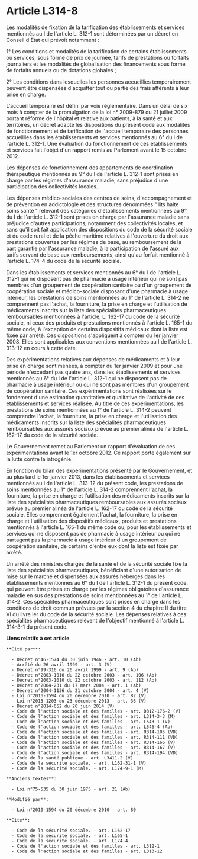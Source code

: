 # Article L314-8

Les modalités de fixation de la tarification des établissements et services mentionnés au I de l'article L. 312-1 sont
déterminées par un décret en Conseil d'Etat qui prévoit notamment : 

1° Les conditions et modalités de la tarification de certains établissements ou services, sous forme de prix de journée,
tarifs de prestations ou forfaits journaliers et les modalités de globalisation des financements sous forme de forfaits
annuels ou de dotations globales ; 

2° Les conditions dans lesquelles les personnes accueillies temporairement peuvent être dispensées d'acquitter tout ou partie
des frais afférents à leur prise en charge. 

L'accueil temporaire est défini par voie réglementaire. Dans un délai de six mois à compter de la promulgation de la loi n°
2009-879 du 21 juillet 2009 portant réforme de l'hôpital et relative aux patients, à la santé et aux territoires, un décret
adapte les dispositions du présent code aux modalités de fonctionnement et de tarification de l'accueil temporaire des
personnes accueillies dans les établissements et services mentionnés au 6° du I de l'article L. 312-1. Une évaluation du
fonctionnement de ces établissements et services fait l'objet d'un rapport remis au Parlement avant le 15 octobre 2012. 

Les dépenses de fonctionnement des appartements de coordination thérapeutique mentionnés au 9° du I de l'article L. 312-1
sont prises en charge par les régimes d'assurance maladie, sans préjudice d'une participation des collectivités locales. 

Les dépenses médico-sociales des centres de soins, d'accompagnement et de prévention en addictologie et des structures
dénommées " lits halte soins santé " relevant des catégories d'établissements mentionnées au 9° du I de l'article L. 312-1
sont prises en charge par l'assurance maladie sans préjudice d'autres participations, notamment des collectivités locales, et
sans qu'il soit fait application des dispositions du code de la sécurité sociale et du code rural et de la pêche maritime
relatives à l'ouverture du droit aux prestations couvertes par les régimes de base, au remboursement de la part garantie par
l'assurance maladie, à la participation de l'assuré aux tarifs servant de base aux remboursements, ainsi qu'au forfait
mentionné à l'article L. 174-4 du code de la sécurité sociale. 

Dans les établissements et services mentionnés au 6° du I de l'article L. 312-1 qui ne disposent pas de pharmacie à usage
intérieur qui ne sont pas membres d'un groupement de coopération sanitaire ou d'un groupement de coopération sociale et
médico-sociale disposant d'une pharmacie à usage intérieur, les prestations de soins mentionnées au 1° de l'article L. 314-2
ne comprennent pas l'achat, la fourniture, la prise en charge et l'utilisation de médicaments inscrits sur la liste des
spécialités pharmaceutiques remboursables mentionnées à l'article, L. 162-17 du code de la sécurité sociale, ni ceux des
produits et prestations mentionnés à l'article L. 165-1 du même code, à l'exception de certains dispositifs médicaux dont la
liste est fixée par arrêté. Ces dispositions s'appliquent à compter du 1er janvier 2008. Elles sont applicables aux
conventions mentionnées au I de l'article L. 313-12 en cours à cette date. 

Des expérimentations relatives aux dépenses de médicaments et à leur prise en charge sont menées, à compter du 1er janvier
2009 et pour une période n'excédant pas quatre ans, dans les établissements et services mentionnés au 6° du I de l'article L.
312-1 qui ne disposent pas de pharmacie à usage intérieur ou qui ne sont pas membres d'un groupement de coopération
sanitaire. Ces expérimentations sont réalisées sur le fondement d'une estimation quantitative et qualitative de l'activité de
ces établissements et services réalisée. Au titre de ces expérimentations, les prestations de soins mentionnées au 1° de
l'article L. 314-2 peuvent comprendre l'achat, la fourniture, la prise en charge et l'utilisation des médicaments inscrits
sur la liste des spécialités pharmaceutiques remboursables aux assurés sociaux prévue au premier alinéa de l'article L.
162-17 du code de la sécurité sociale. 

Le Gouvernement remet au Parlement un rapport d'évaluation de ces expérimentations avant le 1er octobre 2012. Ce rapport
porte également sur la lutte contre la iatrogénie. 

En fonction du bilan des expérimentations présenté par le Gouvernement, et au plus tard le 1er janvier 2013, dans les
établissements et services mentionnés au I de l'article L. 313-12 du présent code, les prestations de soins mentionnées au 1°
de l'article L. 314-2 comprennent l'achat, la fourniture, la prise en charge et l'utilisation des médicaments inscrits sur la
liste des spécialités pharmaceutiques remboursables aux assurés sociaux prévue au premier alinéa de l'article L. 162-17 du
code de la sécurité sociale. Elles comprennent également l'achat, la fourniture, la prise en charge et l'utilisation des
dispositifs médicaux, produits et prestations mentionnés à l'article L. 165-1 du même code ou, pour les établissements et
services qui ne disposent pas de pharmacie à usage intérieur ou qui ne partagent pas la pharmacie à usage intérieur d'un
groupement de coopération sanitaire, de certains d'entre eux dont la liste est fixée par arrêté. 

Un arrêté des ministres chargés de la santé et de la sécurité sociale fixe la liste des spécialités pharmaceutiques,
bénéficiant d'une autorisation de mise sur le marché et dispensées aux assurés hébergés dans les établissements mentionnés au
6° du I de l'article L. 312-1 du présent code, qui peuvent être prises en charge par les régimes obligatoires d'assurance
maladie en sus des prestations de soins mentionnées au 1° de l'article L. 314-2. Ces spécialités pharmaceutiques sont prises
en charge dans les conditions de droit commun prévues par la section 4 du chapitre II du titre VI du livre Ier du code de la
sécurité sociale. Les dépenses relatives à ces spécialités pharmaceutiques relèvent de l'objectif mentionné à l'article L.
314-3-1 du présent code.

**Liens relatifs à cet article**

	**Cité par**:

	  - Décret n°46-1574 du 30 juin 1946 - art. 10 (Ab)
	  - Arrêté du 26 avril 1999 - art. 3 (V)
	  - Décret n°99-316 du 26 avril 1999 - art. 9 (Ab)
	  - Décret n°2003-1010 du 22 octobre 2003 - art. 106 (Ab)
	  - Décret n°2003-1010 du 22 octobre 2003 - art. 112 (Ab)
	  - Décret n°2004-231 du 17 mars 2004 - art. 1 (Ab)
	  - Décret n°2004-1136 du 21 octobre 2004 - art. 4 (V)
	  - Loi n°2010-1594 du 20 décembre 2010 - art. 82 (V)
	  - Loi n°2013-1203 du 23 décembre 2013 - art. 36 (V)
	  - Décret n°2014-652 du 20 juin 2014 (V)
	  - Code de l'action sociale et des familles - art. D312-176-2 (V)
	  - Code de l'action sociale et des familles - art. L314-3-3 (M)
	  - Code de l'action sociale et des familles - art. L543-1 (V)
	  - Code de l'action sociale et des familles - art. L546-4 (Ab)
	  - Code de l'action sociale et des familles - art. R314-105 (VD)
	  - Code de l'action sociale et des familles - art. R314-111 (VD)
	  - Code de l'action sociale et des familles - art. R314-166 (V)
	  - Code de l'action sociale et des familles - art. R314-167 (V)
	  - Code de l'action sociale et des familles - art. R314-194 (VD)
	  - Code de la santé publique - art. L3411-2 (V)
	  - Code de la sécurité sociale. - art. L162-31-1 (V)
	  - Code de la sécurité sociale. - art. L174-9-1 (M)

	**Anciens textes**:

	  - Loi n°75-535 du 30 juin 1975 - art. 21 (Ab)

	**Modifié par**:

	  - Loi n°2010-1594 du 20 décembre 2010 - art. 80

	**Cite**:

	  - Code de la sécurité sociale. - art. L162-17
	  - Code de la sécurité sociale. - art. L165-1
	  - Code de la sécurité sociale. - art. L174-4
	  - Code de l'action sociale et des familles - art. L312-1
	  - Code de l'action sociale et des familles - art. L313-12
